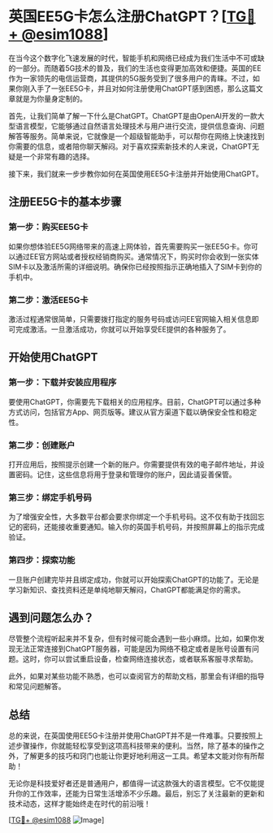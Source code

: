 # 英国EE5G卡怎么注册ChatGPT？[[TG💪+ @esim1088](https://t.me/s/esim1088)]

在当今这个数字化飞速发展的时代，智能手机和网络已经成为我们生活中不可或缺的一部分。而随着5G技术的普及，我们的生活也变得更加高效和便捷。英国的EE作为一家领先的电信运营商，其提供的5G服务受到了很多用户的青睐。不过，如果你刚入手了一张EE5G卡，并且对如何注册使用ChatGPT感到困惑，那么这篇文章就是为你量身定制的。

首先，让我们简单了解一下什么是ChatGPT。ChatGPT是由OpenAI开发的一款大型语言模型，它能够通过自然语言处理技术与用户进行交流，提供信息查询、问题解答等服务。简单来说，它就像是一个超级智能助手，可以帮你在网络上快速找到你需要的信息，或者陪你聊天解闷。对于喜欢探索新技术的人来说，ChatGPT无疑是一个非常有趣的选择。

接下来，我们就来一步步教你如何在英国使用EE5G卡注册并开始使用ChatGPT。

## 注册EE5G卡的基本步骤

### 第一步：购买EE5G卡

如果你想体验EE5G网络带来的高速上网体验，首先需要购买一张EE5G卡。你可以通过EE官方网站或者授权经销商购买。通常情况下，购买时你会收到一张实体SIM卡以及激活所需的详细说明。确保你已经按照指示正确地插入了SIM卡到你的手机中。

### 第二步：激活EE5G卡

激活过程通常很简单，只需要拨打指定的服务号码或访问EE官网输入相关信息即可完成激活。一旦激活成功，你就可以开始享受EE提供的各种服务了。

## 开始使用ChatGPT

### 第一步：下载并安装应用程序

要使用ChatGPT，你需要先下载相关的应用程序。目前，ChatGPT可以通过多种方式访问，包括官方App、网页版等。建议从官方渠道下载以确保安全性和稳定性。

### 第二步：创建账户

打开应用后，按照提示创建一个新的账户。你需要提供有效的电子邮件地址，并设置密码。记住，这些信息将用于登录和管理你的账户，因此请妥善保管。

### 第三步：绑定手机号码

为了增强安全性，大多数平台都会要求你绑定一个手机号码。这不仅有助于找回忘记的密码，还能接收重要通知。输入你的英国手机号码，并按照屏幕上的指示完成验证。

### 第四步：探索功能

一旦账户创建完毕并且绑定成功，你就可以开始探索ChatGPT的功能了。无论是学习新知识、查找资料还是单纯地聊天解闷，ChatGPT都能满足你的需求。

## 遇到问题怎么办？

尽管整个流程听起来并不复杂，但有时候可能会遇到一些小麻烦。比如，如果你发现无法正常连接到ChatGPT服务器，可能是因为网络不稳定或者是账号设置有问题。这时，你可以尝试重启设备，检查网络连接状态，或者联系客服寻求帮助。

此外，如果对某些功能不熟悉，也可以查阅官方的帮助文档，那里会有详细的指导和常见问题解答。

## 总结

总的来说，在英国使用EE5G卡注册并使用ChatGPT并不是一件难事。只要按照上述步骤操作，你就能轻松享受到这项高科技带来的便利。当然，除了基本的操作之外，了解更多的技巧和窍门也能让你更好地利用这一工具。希望本文能对你有所帮助！

无论你是科技爱好者还是普通用户，都值得一试这款强大的语言模型。它不仅能提升你的工作效率，还能为日常生活增添不少乐趣。最后，别忘了关注最新的更新和技术动态，这样才能始终走在时代的前沿哦！

[[TG💪+ @esim1088](https://t.me/s/esim1088) ![Image](https://i.postimg.cc/4NQfJmqS/Snipaste-2025-05-13-00-14-12.png)]